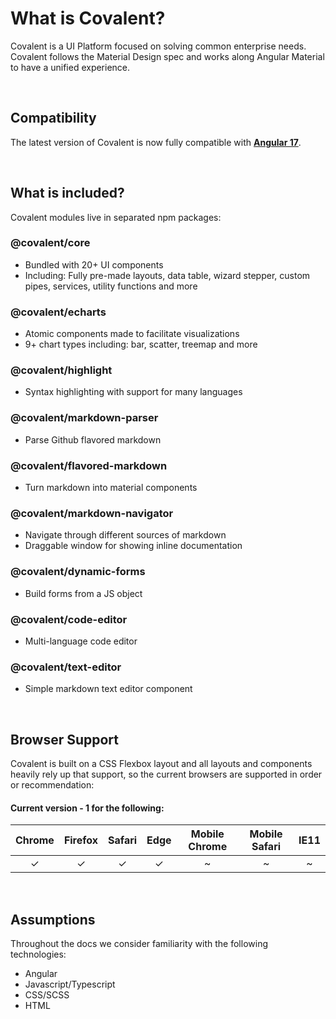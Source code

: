 # What is Covalent?

Covalent is a UI Platform focused on solving common enterprise needs. Covalent follows the Material Design spec and works along Angular Material to have a unified experience.

<br/>

## Compatibility

The latest version of Covalent is now fully compatible with [**Angular 17**](https://v17.angular.io/start).

<br/>

## What is included?

Covalent modules live in separated npm packages:

### @covalent/core

- Bundled with 20+ UI components
- Including: Fully pre-made layouts, data table, wizard stepper, custom pipes, services, utility functions and more

### @covalent/echarts

- Atomic components made to facilitate visualizations
- 9+ chart types including: bar, scatter, treemap and more

### @covalent/highlight

- Syntax highlighting with support for many languages

### @covalent/markdown-parser

- Parse Github flavored markdown

### @covalent/flavored-markdown

- Turn markdown into material components

### @covalent/markdown-navigator

- Navigate through different sources of markdown
- Draggable window for showing inline documentation

### @covalent/dynamic-forms

- Build forms from a JS object

### @covalent/code-editor

- Multi-language code editor

### @covalent/text-editor

- Simple markdown text editor component

<br/>

## Browser Support

Covalent is built on a CSS Flexbox layout and all layouts and components heavily rely up that support, so the current browsers are supported in order or recommendation:

#### Current version - 1 for the following:

| Chrome | Firefox | Safari | Edge | Mobile Chrome | Mobile Safari | IE11 |
| :----: | :-----: | :----: | :--: | :-----------: | :-----------: | :--: |
|   ✓    |    ✓    |   ✓    |  ✓   |       ~       |       ~       |  ~   |

<br/>

## Assumptions

Throughout the docs we consider familiarity with the following technologies:

- Angular
- Javascript/Typescript
- CSS/SCSS
- HTML
